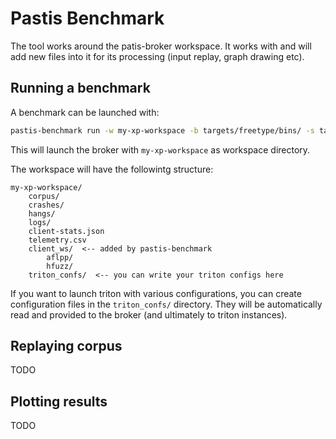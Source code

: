 # Pastis Benchmark

The tool works around the patis-broker workspace. It works with and will add new files
into it for its processing (input replay, graph drawing etc).

## Running a benchmark

A benchmark can be launched with:

```bash
pastis-benchmark run -w my-xp-workspace -b targets/freetype/bins/ -s targets/freetype/seeds --aflpp --honggfuzz --debug
```

This will launch the broker with ``my-xp-workspace`` as workspace directory.

The workspace will have the followintg structure:

```
my-xp-workspace/
    corpus/
    crashes/
    hangs/
    logs/
    client-stats.json
    telemetry.csv
    client_ws/  <-- added by pastis-benchmark
        aflpp/
        hfuzz/ 
    triton_confs/  <-- you can write your triton configs here
```

If you want to launch triton with various configurations, you can create configuration
files in the ``triton_confs/`` directory. They will be automatically read and provided
to the broker (and ultimately to triton instances).

## Replaying corpus

TODO

## Plotting results

TODO